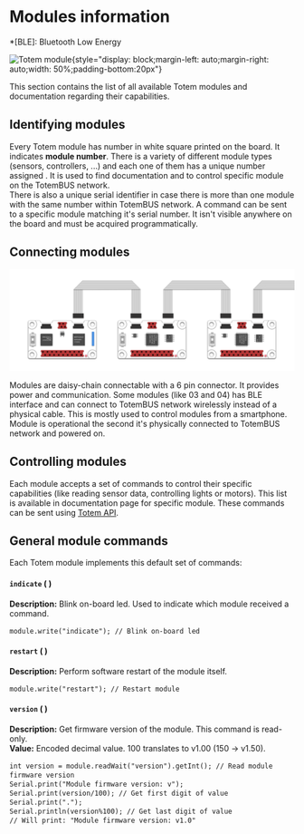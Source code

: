 # Modules information

*[BLE]: Bluetooth Low Energy

![Totem module](/assets/images/module.png){style="display: block;margin-left: auto;margin-right: auto;width: 50%;padding-bottom:20px"}

This section contains the list of all available Totem modules and documentation regarding their capabilities.  

## Identifying modules

Every Totem module has number in white square printed on the board. It indicates **module number**. There is a variety of different module types (sensors, controllers, ...) and each one of them has a unique number assigned . It is used to find documentation and to control specific module on the TotemBUS network.  
There is also a unique serial identifier in case there is more than one module with the same number within TotemBUS network. A command can be sent to a specific module matching it's serial number. It isn't visible anywhere on the board and must be acquired programmatically.

## Connecting modules

![Totem modules daisy-chain](/assets/images/daisy_chain.png)

Modules are daisy-chain connectable with a 6 pin connector. It provides power and communication. Some modules (like 03 and 04) has BLE interface and can connect to TotemBUS network wirelessly instead of a physical cable. This is mostly used to control modules from a smartphone. Module is operational the second it's physically connected to TotemBUS network and powered on.

## Controlling modules

Each module accepts a set of commands to control their specific capabilities (like reading sensor data, controlling lights or motors). This list is available in documentation page for specific module. These commands can be sent using [Totem API](/API).

## General module commands

Each Totem module implements this default set of commands:

#### `indicate` ( )

**Description:** Blink on-board led. Used to indicate which module received a command.

```arduino
module.write("indicate"); // Blink on-board led
```

#### `restart` ( )

**Description:** Perform software restart of the module itself.

```arduino
module.write("restart"); // Restart module
```

#### `version` ( )

**Description:** Get firmware version of the module. This command is read-only.  
**Value:** Encoded decimal value. 100 translates to v1.00 (150 -> v1.50).

```arduino
int version = module.readWait("version").getInt(); // Read module firmware version
Serial.print("Module firmware version: v");
Serial.print(version/100); // Get first digit of value
Serial.print(".");
Serial.println(version%100); // Get last digit of value
// Will print: "Module firmware version: v1.0"
```
